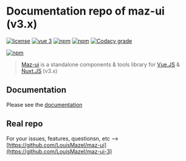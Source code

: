 # Documentation repo of maz-ui (v3.x)

[![license](https://img.shields.io/github/license/LouisMazel/maz-ui.svg?style=flat-square)](https://github.com/LouisMazel/maz-ui/blob/master/LICENSE)
[![vue 3](https://img.shields.io/badge/vue-3-42b983.svg?style=flat-square)](https://vuejs.org)
[![npm](https://img.shields.io/npm/v/maz-ui/next.svg?style=flat-square)](https://www.npmjs.com/package/maz-ui)
[![npm](https://img.shields.io/npm/dt/maz-ui.svg?style=flat-square)](https://www.npmjs.com/package/maz-ui)
[![Codacy grade](https://img.shields.io/codacy/grade/3d15a7c11bfe47c69a2aed93cc67cc29.svg?style=flat-square)](https://www.codacy.com/app/LouisMazel/maz-ui)

[![npm](https://nodei.co/npm/maz-ui.png?downloads=true&downloadRank=true&stars=true&tag=next)](https://www.npmjs.com/package/maz-ui)

> [Maz-ui](https://louismazel.github.io/maz-ui/) is a standalone components & tools library for [Vue.JS](https://vuejs.org) & [Nuxt.JS](https://nuxtjs.org/) (v3.x)

## Documentation

Please see the [documentation](https://louismazel.github.io/maz-ui-3/)

## Real repo

For your issues, features, questionsn, etc --> [https://github.com/LouisMazel/maz-ui](https://github.com/LouisMazel/maz-ui-3)